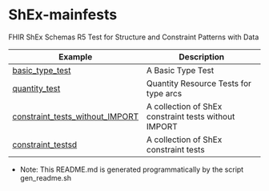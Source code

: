 # ShEx-mainfests
FHIR ShEx Schemas R5 Test for Structure and Constraint Patterns with Data
 
| Example | Description |
| ------- | ----------- |
| [basic_type_test](http://shex.io/webapps/shex.js/doc/shex-simple?manifestURL=https://fhircat.github.io/validation/ShExValidation/ShExSchemasDataValidation/basic_type_test/basic_type_test.yaml) | A Basic Type Test |
| [quantity_test](http://shex.io/webapps/shex.js/doc/shex-simple?manifestURL=https://fhircat.github.io/validation/ShExValidation/ShExSchemasDataValidation/quantity_test/quantity_test.yaml) | Quantity Resource Tests for type arcs |
| [constraint_tests_without_IMPORT](http://shex.io/webapps/shex.js/doc/shex-simple?manifestURL=https://fhircat.github.io/validation/ShExValidation/ShExSchemasDataValidation/constraint_tests_without_IMPORT/constraint_tests_without_IMPORT.yaml) | A collection of ShEx constraint tests without IMPORT |
| [constraint_testsd](http://shex.io/webapps/shex.js/doc/shex-simple?manifestURL=https://fhircat.github.io/validation/ShExValidation/ShExSchemasDataValidation/constraint_testsd/constraint_testsd.yaml) | A collection of ShEx constraint tests |
- Note: This README.md is generated programmatically by the script gen_readme.sh
